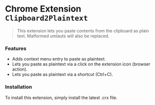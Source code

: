 # Chrome Extension ``Clipboard2Plaintext``

> This extension lets you paste contents from the clipboard as plain text. Malformed umlauts will also be replaced.

### Features

- Adds context menu entry to paste as plaintext.
- Lets you paste as plaintext via a click on the extension icon (browser action).
- Lets you paste as plaintext via a shortcut (Ctrl+C).


### Installation

To install this extension, simply install the latest .crx file.